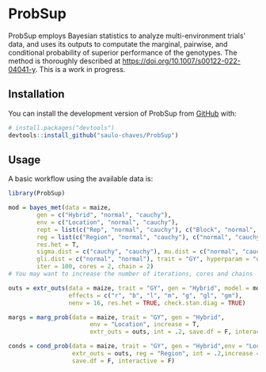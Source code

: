 
<!-- README.md is generated from README.Rmd. Please edit that file -->

# ProbSup

<!-- badges: start -->
<!-- badges: end -->

ProbSup employs Bayesian statistics to analyze multi-environment trials’
data, and uses its outputs to computate the marginal, pairwise, and
conditional probability of superior performance of the genotypes. The
method is thoroughly described at
<https://doi.org/10.1007/s00122-022-04041-y>. This is a work in
progress.

## Installation

You can install the development version of ProbSup from
[GitHub](https://github.com/) with:

``` r
# install.packages("devtools")
devtools::install_github("saulo-chaves/ProbSup")
```

## Usage

A basic workflow using the available data is:

``` r
library(ProbSup)

mod = bayes_met(data = maize, 
        gen = c("Hybrid", "normal", "cauchy"), 
        env = c("Location", "normal", "cauchy"),
        rept = list(c("Rep", "normal", "cauchy"), c("Block", "normal", "cauchy")),
        reg = list(c("Region", "normal", "cauchy"), c("normal", "cauchy")),
        res.het = T,
        sigma.dist = c("cauchy", "cauchy"), mu.dist = c("normal", "cauchy"),
        gli.dist = c("normal", "normal"), trait = "GY", hyperparam = "default",
        iter = 100, cores = 2, chain = 2) 
# You may want to increase the number of iterations, cores and chains

outs = extr_outs(data = maize, trait = "GY", gen = "Hybrid", model = mod,
                 effects = c("r", "b", "l", "m", "g", "gl", "gm"),
                 nenv = 16, res.het = TRUE, check.stan.diag = TRUE)

margs = marg_prob(data = maize, trait = "GY", gen = "Hybrid", 
                       env = "Location", increase = T,
                       extr_outs = outs, int = .2, save.df = F, interactive = F)

conds = cond_prob(data = maize, trait = "GY", gen = "Hybrid",env = "Location", 
                  extr_outs = outs, reg = "Region", int = .2,increase = T,
                  save.df = F, interactive = F)
```
